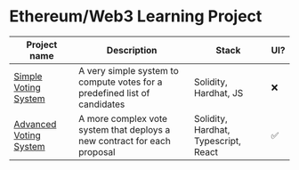 # Ethereum/Web3 Learning Project


| Project name                                          |  Description                                                                |  Stack                                | UI?                |
|-------------------------------------------------------|-----------------------------------------------------------------------------|---------------------------------------|--------------------|
| [Simple Voting System](src/simple-vote-system)        | A very simple system to compute votes for a predefined list of candidates   |  Solidity, Hardhat, JS                | :x:                |
| [Advanced Voting System](src/advanced-voting-system/) | A more complex vote system that deploys a new contract for each proposal    |  Solidity, Hardhat, Typescript, React | :white_check_mark: | 
